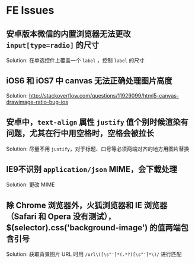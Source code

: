 # FE Issues

## 安卓版本微信的内置浏览器无法更改 `input[type=radio]` 的尺寸

Solution: 在单选控件上覆盖一个 `label` ，控制 `label` 的尺寸

## iOS6 和 iOS7 中 canvas 无法正确处理图片高度

Solution: http://stackoverflow.com/questions/11929099/html5-canvas-drawimage-ratio-bug-ios

## 安卓中，`text-align` 属性 `justify` 值个别时候渲染有问题，尤其在行中用空格时，空格会被拉长

Solution: 尽量不用 `justify`，对于标题、口号等必须两端对齐的地方用图片替换

## IE9不识别 `application/json` MIME，会下载处理

Solution: 更改 MIME

## 除 Chrome 浏览器外，火狐浏览器和 IE 浏览器（Safari 和 Opera 没有测试），$(selector).css('background-image') 的值两端包含引号

Solution: 获取背景图片 URL 时用 `/url\([\s"']*(.*?)[\s"']*\)/` 进行匹配
